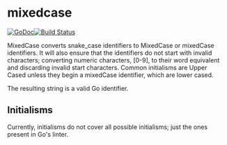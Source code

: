 mixedcase
=========
[![GoDoc](https://godoc.org/github.com/mohae/mixedcase?status.svg)](https://godoc.org/github.com/mohae/mixedcase)[![Build Status](https://travis-ci.org/mohae/mixedcase.png)](https://travis-ci.org/mohae/mixedcase)

MixedCase converts snake_case identifiers to MixedCase or mixedCase identifiers. It will also ensure that the identifiers do not start with invalid characters; converting numeric characters, [0-9], to their word equivalent and discarding invalid start characters. Common initialisms are Upper Cased unless they begin a mixedCase identifier, which are lower cased.

The resulting string is a valid Go identifier.

## Initialisms
Currently, initialisms do not cover all possible initialisms; just the ones present in Go's linter.
